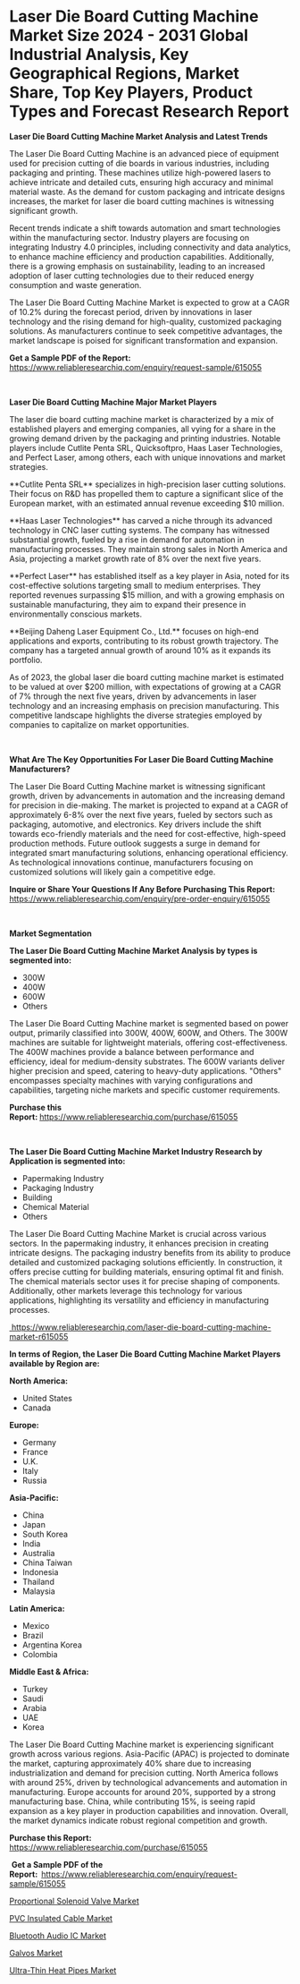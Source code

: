 <p><h1>Laser Die Board Cutting Machine Market Size 2024 - 2031 Global Industrial Analysis, Key Geographical Regions, Market Share, Top Key Players, Product Types and Forecast Research Report</h1></p><p><strong>Laser Die Board Cutting Machine Market Analysis and Latest Trends</strong></p>
<p><p>The Laser Die Board Cutting Machine is an advanced piece of equipment used for precision cutting of die boards in various industries, including packaging and printing. These machines utilize high-powered lasers to achieve intricate and detailed cuts, ensuring high accuracy and minimal material waste. As the demand for custom packaging and intricate designs increases, the market for laser die board cutting machines is witnessing significant growth.</p><p>Recent trends indicate a shift towards automation and smart technologies within the manufacturing sector. Industry players are focusing on integrating Industry 4.0 principles, including connectivity and data analytics, to enhance machine efficiency and production capabilities. Additionally, there is a growing emphasis on sustainability, leading to an increased adoption of laser cutting technologies due to their reduced energy consumption and waste generation.</p><p>The Laser Die Board Cutting Machine Market is expected to grow at a CAGR of 10.2% during the forecast period, driven by innovations in laser technology and the rising demand for high-quality, customized packaging solutions. As manufacturers continue to seek competitive advantages, the market landscape is poised for significant transformation and expansion.</p></p>
<p><strong>Get a Sample PDF of the Report:&nbsp;</strong> <a href="https://www.reliableresearchiq.com/enquiry/request-sample/615055?utm_campaign=104&utm_medium=2&utm_source=Github&utm_content=ia&utm_term=01102024&utm_id=laser-die-board-cutting-machine">https://www.reliableresearchiq.com/enquiry/request-sample/615055</a></p>
<p>&nbsp;</p>
<p><strong>Laser Die Board Cutting Machine Major Market Players</strong></p>
<p><p>The laser die board cutting machine market is characterized by a mix of established players and emerging companies, all vying for a share in the growing demand driven by the packaging and printing industries. Notable players include Cutlite Penta SRL, Quicksoftpro, Haas Laser Technologies, and Perfect Laser, among others, each with unique innovations and market strategies.</p><p>**Cutlite Penta SRL** specializes in high-precision laser cutting solutions. Their focus on R&D has propelled them to capture a significant slice of the European market, with an estimated annual revenue exceeding $10 million.</p><p>**Haas Laser Technologies** has carved a niche through its advanced technology in CNC laser cutting systems. The company has witnessed substantial growth, fueled by a rise in demand for automation in manufacturing processes. They maintain strong sales in North America and Asia, projecting a market growth rate of 8% over the next five years.</p><p>**Perfect Laser** has established itself as a key player in Asia, noted for its cost-effective solutions targeting small to medium enterprises. They reported revenues surpassing $15 million, and with a growing emphasis on sustainable manufacturing, they aim to expand their presence in environmentally conscious markets.</p><p>**Beijing Daheng Laser Equipment Co., Ltd.** focuses on high-end applications and exports, contributing to its robust growth trajectory. The company has a targeted annual growth of around 10% as it expands its portfolio.</p><p>As of 2023, the global laser die board cutting machine market is estimated to be valued at over $200 million, with expectations of growing at a CAGR of 7% through the next five years, driven by advancements in laser technology and an increasing emphasis on precision manufacturing. This competitive landscape highlights the diverse strategies employed by companies to capitalize on market opportunities.</p></p>
<p>&nbsp;</p>
<p><strong>What Are The Key Opportunities For Laser Die Board Cutting Machine Manufacturers?</strong></p>
<p><p>The Laser Die Board Cutting Machine market is witnessing significant growth, driven by advancements in automation and the increasing demand for precision in die-making. The market is projected to expand at a CAGR of approximately 6-8% over the next five years, fueled by sectors such as packaging, automotive, and electronics. Key drivers include the shift towards eco-friendly materials and the need for cost-effective, high-speed production methods. Future outlook suggests a surge in demand for integrated smart manufacturing solutions, enhancing operational efficiency. As technological innovations continue, manufacturers focusing on customized solutions will likely gain a competitive edge.</p></p>
<p><strong>Inquire or Share Your Questions If Any Before Purchasing This Report:</strong> <a href="https://www.reliableresearchiq.com/enquiry/pre-order-enquiry/615055?utm_campaign=104&utm_medium=2&utm_source=Github&utm_content=ia&utm_term=01102024&utm_id=laser-die-board-cutting-machine">https://www.reliableresearchiq.com/enquiry/pre-order-enquiry/615055</a></p>
<p>&nbsp;</p>
<p><strong>Market Segmentation</strong></p>
<p><strong>The Laser Die Board Cutting Machine Market Analysis by types is segmented into:</strong></p>
<p><ul><li>300W</li><li>400W</li><li>600W</li><li>Others</li></ul></p>
<p><p>The Laser Die Board Cutting Machine market is segmented based on power output, primarily classified into 300W, 400W, 600W, and Others. The 300W machines are suitable for lightweight materials, offering cost-effectiveness. The 400W machines provide a balance between performance and efficiency, ideal for medium-density substrates. The 600W variants deliver higher precision and speed, catering to heavy-duty applications. "Others" encompasses specialty machines with varying configurations and capabilities, targeting niche markets and specific customer requirements.</p></p>
<p><strong>Purchase this Report:&nbsp;</strong><a href="https://www.reliableresearchiq.com/purchase/615055?utm_campaign=104&utm_medium=2&utm_source=Github&utm_content=ia&utm_term=01102024&utm_id=laser-die-board-cutting-machine">https://www.reliableresearchiq.com/purchase/615055</a></p>
<p>&nbsp;</p>
<p><strong>The Laser Die Board Cutting Machine Market Industry Research by Application is segmented into:</strong></p>
<p><ul><li>Papermaking Industry</li><li>Packaging Industry</li><li>Building</li><li>Chemical Material</li><li>Others</li></ul></p>
<p><p>The Laser Die Board Cutting Machine Market is crucial across various sectors. In the papermaking industry, it enhances precision in creating intricate designs. The packaging industry benefits from its ability to produce detailed and customized packaging solutions efficiently. In construction, it offers precise cutting for building materials, ensuring optimal fit and finish. The chemical materials sector uses it for precise shaping of components. Additionally, other markets leverage this technology for various applications, highlighting its versatility and efficiency in manufacturing processes.</p></p>
<p><a href="https://www.reliableresearchiq.com/laser-die-board-cutting-machine-market-r615055?utm_campaign=104&utm_medium=2&utm_source=Github&utm_content=ia&utm_term=01102024&utm_id=laser-die-board-cutting-machine">&nbsp;https://www.reliableresearchiq.com/laser-die-board-cutting-machine-market-r615055</a></p>
<p><strong>In terms of Region, the Laser Die Board Cutting Machine Market Players available by Region are:</strong></p>
<p>
    <p> <strong> North America: </strong>
        <ul>
            <li>United States</li>
            <li>Canada</li>
        </ul>
        </p> 
    <p> <strong> Europe: </strong>
        <ul>
            <li>Germany</li>
            <li>France</li>
            <li>U.K.</li>
            <li>Italy</li>
            <li>Russia</li>
        </ul>
        </p> 
    <p> <strong> Asia-Pacific: </strong>
        <ul>
            <li>China</li>
            <li>Japan</li>
            <li>South Korea</li>
            <li>India</li>
            <li>Australia</li>
            <li>China Taiwan</li>
            <li>Indonesia</li>
            <li>Thailand</li>
            <li>Malaysia</li>
        </ul>
        </p> 
    <p> <strong> Latin America: </strong>
        <ul>
            <li>Mexico</li>
            <li>Brazil</li>
            <li>Argentina Korea</li>
            <li>Colombia</li>
        </ul>
        </p> 
    <p> <strong> Middle East & Africa: </strong>
        <ul>
            <li>Turkey</li>
            <li>Saudi</li>
            <li>Arabia</li>
            <li>UAE</li>
            <li>Korea</li>
        </ul>
    </p>
    </p>
<p><p>The Laser Die Board Cutting Machine market is experiencing significant growth across various regions. Asia-Pacific (APAC) is projected to dominate the market, capturing approximately 40% share due to increasing industrialization and demand for precision cutting. North America follows with around 25%, driven by technological advancements and automation in manufacturing. Europe accounts for around 20%, supported by a strong manufacturing base. China, while contributing 15%, is seeing rapid expansion as a key player in production capabilities and innovation. Overall, the market dynamics indicate robust regional competition and growth.</p></p>
<p><strong>Purchase this Report: </strong><a href="https://www.reliableresearchiq.com/purchase/615055?utm_campaign=104&utm_medium=2&utm_source=Github&utm_content=ia&utm_term=01102024&utm_id=laser-die-board-cutting-machine">https://www.reliableresearchiq.com/purchase/615055</a></p>
<p>&nbsp;<strong>Get a Sample PDF of the Report:&nbsp;&nbsp;</strong><a href="https://www.reliableresearchiq.com/enquiry/request-sample/615055?utm_campaign=104&utm_medium=2&utm_source=Github&utm_content=ia&utm_term=01102024&utm_id=laser-die-board-cutting-machine">https://www.reliableresearchiq.com/enquiry/request-sample/615055</a></p>
<p><strong></strong></p>
<p><p><a href="https://www.linkedin.com/pulse/proportional-solenoid-valve-market-insights-products-regional-6hksf?utm_campaign=104&utm_medium=2&utm_source=Github&utm_content=ia&utm_term=01102024&utm_id=laser-die-board-cutting-machine">Proportional Solenoid Valve Market</a></p><p><a href="https://www.linkedin.com/pulse/strategic-market-insights-global-pvc-insulated-cable-2024-5jmtf?utm_campaign=104&utm_medium=2&utm_source=Github&utm_content=ia&utm_term=01102024&utm_id=laser-die-board-cutting-machine">PVC Insulated Cable Market</a></p><p><a href="https://issuu.com/reportprime-2/docs/bluetooth-audio-ic-market-size-2030_c2d6abaaf49fc0?utm_campaign=104&utm_medium=2&utm_source=Github&utm_content=ia&utm_term=01102024&utm_id=laser-die-board-cutting-machine">Bluetooth Audio IC Market</a></p><p><a href="https://issuu.com/reportprime-2/docs/galvos-market-size-2030.pptx_f8fd20a871651c?utm_campaign=104&utm_medium=2&utm_source=Github&utm_content=ia&utm_term=01102024&utm_id=laser-die-board-cutting-machine">Galvos Market</a></p><p><a href="https://github.com/MelgarBasny/Market-Research-Report-List-1/blob/main/ultra-thin-heat-pipes-market.md?utm_campaign=104&utm_medium=2&utm_source=Github&utm_content=ia&utm_term=01102024&utm_id=laser-die-board-cutting-machine">Ultra-Thin Heat Pipes Market</a></p></p>